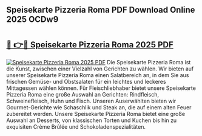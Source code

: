 ## Speisekarte Pizzeria Roma PDF Download Online 2025 OCDw9

# <h2><a href="http://gc5yssu.nevu.top/?p=Speisekarte+Pizzeria+Roma">🔗 👉🔴 Speisekarte Pizzeria Roma 2025 PDF</a></h2>

[![Speisekarte Pizzeria Roma 2025 PDF](https://i.imgur.com/dBaPXMq.png)](http://gc5yssu.nevu.top/?p=Speisekarte+Pizzeria+Roma)
Die Speisekarte Pizzeria Roma ist die Kunst, zwischen einer Vielzahl von Gerichten zu wählen. Wir bieten auf unserer Speisekarte Pizzeria Roma einen Salatbereich an, in dem Sie aus frischen Gemüse- und Obstsalaten für ein leichtes und leckeres Mittagessen wählen können. Für Fleischliebhaber bietet unsere Speisekarte Pizzeria Roma eine große Auswahl an Gerichten: Rindfleisch, Schweinefleisch, Huhn und Fisch. Unseren Auserwählten bieten wir Gourmet-Gerichte wie Schaschlik und Steak an, die auf einem alten Feuer zubereitet werden. Unsere Speisekarte Pizzeria Roma bietet eine große Auswahl an Desserts, von klassischen Torten und Kuchen bis hin zu exquisiten Crème Brûlée und Schokoladenspezialitäten.

